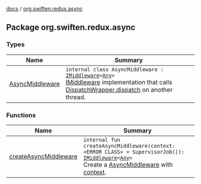 [docs](../index.md) / [org.swiften.redux.async](./index.md)

## Package org.swiften.redux.async

### Types

| Name | Summary |
|---|---|
| [AsyncMiddleware](-async-middleware/index.md) | `internal class AsyncMiddleware : `[`IMiddleware`](../org.swiften.redux.core/-i-middleware.md)`<`[`Any`](https://kotlinlang.org/api/latest/jvm/stdlib/kotlin/-any/index.html)`>`<br>[IMiddleware](../org.swiften.redux.core/-i-middleware.md) implementation that calls [DispatchWrapper.dispatch](../org.swiften.redux.core/-dispatch-wrapper/dispatch.md) on another thread. |

### Functions

| Name | Summary |
|---|---|
| [createAsyncMiddleware](create-async-middleware.md) | `internal fun createAsyncMiddleware(context: <ERROR CLASS> = SupervisorJob()): `[`IMiddleware`](../org.swiften.redux.core/-i-middleware.md)`<`[`Any`](https://kotlinlang.org/api/latest/jvm/stdlib/kotlin/-any/index.html)`>`<br>Create a [AsyncMiddleware](-async-middleware/index.md) with [context](create-async-middleware.md#org.swiften.redux.async$createAsyncMiddleware()/context). |
